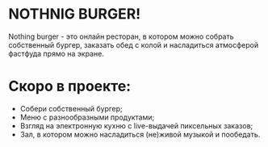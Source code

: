 # NOTHNIG BURGER!

Nothing burger - это онлайн ресторан, в котором можно собрать собственный бургер, заказать обед с колой и насладиться атмосферой фастфуда прямо на экране.

# Скоро в проекте:

- Собери собственный бургер;
- Меню с разнообразными продуктами;
- Взгляд на электронную кухню с live-выдачей пиксельных заказов;
- Зал, в котором можно насладиться (не)живой музыкой и пообедать.
